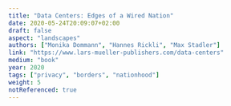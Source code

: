 ```yaml
---
title: "Data Centers: Edges of a Wired Nation"
date: 2020-05-24T20:09:07+02:00
draft: false
aspect: "landscapes"
authors: ["Monika Dommann", "Hannes Rickli", "Max Stadler"]
link: "https://www.lars-mueller-publishers.com/data-centers"
medium: "book"
year: 2020
tags: ["privacy", "borders", "nationhood"]
weight: 5
notReferenced: true
---
```

